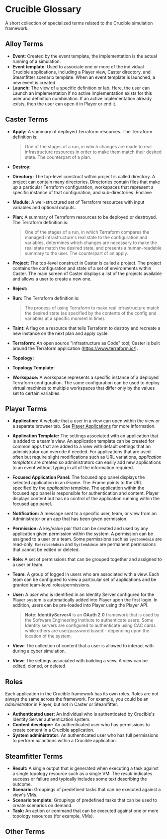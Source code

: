# Crucible Glossary

A short collection of specialized terms related to the Crucible simulation framework.

## Alloy Terms

- **Event**: Created by the event template, the implementation is the actual running of a simulation.
- **Event template**: Used to associate one or more of the individual Crucible applications, including a Player view, Caster directory, and Steamfitter scenario template. When an event template is launched, a new event is created.
- **Launch:** The view of a specific definition or lab.  Here, the user can Launch an implementation if no active implementation exists for this user and definition combination.  If an active implementation already exists, then the user can open it in Player or end it.

## Caster Terms
- **Apply:** A summary of deployed Terraform resources. The Terraform definition is: 

  > One of the stages of a run, in which changes are made to real infrastructure resources in order to make them match their desired state. The counterpart of a plan.

- **Destroy:** 

- **Directory:** The top-level construct within project is called directory. A project can contain many directories. Directories contain files that make up a particular Terraform configuration, workspaces that represent a specific instance of that configuration, and sub-directories.
  Enclave

- **Module:** A well-structured set of Terraform resources with input variables and optional outputs.

- **Plan:** A summary of Terraform resources to be deployed or destroyed. The Terraform definition is: 

  > One of the stages of a run, in which Terraform compares the managed infrastructure's real state to the configuration and variables, determines which changes are necessary to make the real state match the desired state, and presents a human-readable summary to the user. The counterpart of an apply.

- **Project:** The top-level construct in Caster is called a project. The project contains the configuration and state of a set of environments within Caster. The main screen of Caster displays a list of the projects available and allows a user to create a new one.

- **Reject:** 

- **Run:** The Terraform definition is:

  > The process of using Terraform to make real infrastructure match the desired state (as specified by the contents of the config and variables at a specific moment in time).

- **Taint:** A flag on a resource that tells Terraform to destroy and recreate a new instance on the next plan and apply cycle.

- **Terraform:** An open source "Infrastructure as Code" tool; Caster is built around the Terraform application (https://www.terraform.io/).

- **Topology:** 

- **Topology Template:**

- **Workspace:**  A workspace represents a specific instance of a deployed Terraform configuration. The same configuration can be used to deploy virtual machines to multiple workspaces that differ only by the values set to certain variables.

## Player Terms

- **Application:**  A website that a user in a view can open within the view or a separate browser tab. See [Player Applications](https://github.com/cmu-sei/crucible/wiki/Player-Applications) for more information.
- **Application Template:** The settings associated with an application that is added to a team's view.  An application template can be created for common apps that are added to a view with default settings that an administrator can override if needed.
For applications that are used often but require slight modifications such as URL variations, _application templates_ are created so administrators can easily add new applications to an event without typing in all of the information required.
- **Focused Application Panel:** The focused app panel displays the selected application in an iFrame. The iFrame points to the URL specified by the _application template_.  The application within the focused app panel is responsible for authentication and content. Player displays content but has no control of the application running within the focused app panel.
- **Notification:** A message sent to a specific user, team, or view from an Administrator or an app that has been given permission.
- **Permission:** A key/value pair that can be created and used by any application given permission within the system. A permission can be assigned to a user or a team. Some permissions such as `SystemAdmin` are read-only. `ExerciseAdmin` and `SystemAdmin` are permanent permissions that cannot be edited or deleted.
- **Role:** A set of permissions that can be grouped together and assigned to a user or team.
- **Team:** A group of logged in users who are associated with a view. Each team can be configured to view a particular set of applications and be granted team-level roles/permissions.
- **User:** A _user_ who is identified in an Identity Server configured for the Player system is automatically added into Player upon the first login.  In addition, users can be pre-loaded into Player using the Player API. 
   
   >**Note:**  **IdentityServer4** is an **OAuth 2.0** framework that is used by the Software Engineering Institute to authenticate users.  Some Identity servers are configured to authenticate using CAC cards while others are user/password based - depending upon the location of the system.
- **View:** The collection of content that a user is allowed to interact with during a cyber simulation.
- **View:** The settings associated with building a view.  A view can be edited, cloned, or deleted.

## Roles

Each application in the Crucible framework has its own roles. Roles are not always the same across the framework. For example, you could be an _administrator_ in Player, but not in Caster or Steamfitter.  

- **Authenticated user:** An individual who is authenticated by Crucible's Identity Server authentication system.
- **Content developer:** An authenticated user who has permissions to create content in a Crucible application.
- **System administrator:** An authenticated user who has full permissions to perform _all_ actions within a Crucible application.

## Steamfitter Terms

- **Result:** A single output that is generated when executing a task against a single topology resource such as a single VM.  The *result* indicates success or failure and typically includes some text describing the outcome.
- **Scenario:** Groupings of predefined tasks that can be executed against a view's VMs. 
- **Scenario template:**  Groupings of predefined tasks that can be used to create scenarios on demand.
- **Task:** An action or command that can be executed against one or more topology resources (for example, VMs).

## Other Terms